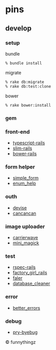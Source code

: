 # pins

## develop

### setup

bundle

```
% bundle install
```

migrate

```
% rake db:migrate
% rake db:test:clone
```

bower

```
% rake bower:install
```

### gem

### front-end

- [typescript-rails](https://github.com/typescript-ruby/typescript-rails)
- [slim-rails](https://github.com/slim-template/slim-rails)
- [bower-rails](https://github.com/42dev/bower-rails)

### form helper

- [simple_form](https://github.com/plataformatec/simple_form)
- [enum_help](https://github.com/zmbacker/enum_help)

### outh

- [devise](https://github.com/plataformatec/devise)
- [cancancan](https://github.com/CanCanCommunity/cancancan)

### image uploader

- [carrierwave](https://github.com/carrierwaveuploader/carrierwave)
- [mini_magick](https://github.com/minimagick/minimagick)

### test

- [rspec-rails](https://github.com/rspec/rspec-rails)
- [factory_girl_rails](https://github.com/thoughtbot/factory_girl_rails)
- [faler](https://github.com/stympy/faker)
- [database_cleaner](https://github.com/DatabaseCleaner/database_cleaner)

### error

- [better_errors](https://github.com/charliesome/better_errors)

### debug

- [pry-byebug](https://github.com/deivid-rodriguez/pry-byebug)


&copy; funnythingz
